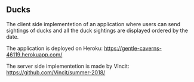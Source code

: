 ## Ducks

The client side implementetion of an application where users can send sightings of ducks and all the duck sightings are displayed ordered by the date. 

The application is deployed on Heroku: https://gentle-caverns-46119.herokuapp.com/

The server side implementetion is made by Vincit: https://github.com/Vincit/summer-2018/
